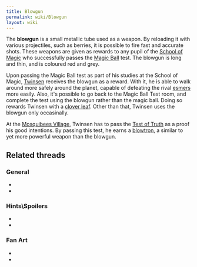 ```yaml
---
title: Blowgun
permalink: wiki/Blowgun
layout: wiki
---
```


The **blowgun** is a small metallic tube used as a weapon. By reloading
it with various projectiles, such as berries, it is possible to fire
fast and accurate shots. These weapons are given as rewards to any pupil
of the [School of Magic](School_of_Magic "wikilink") who successfully
passes the [Magic Ball](Magic_Ball "wikilink") test. The blowgun is long
and thin, and is coloured red and grey.

Upon passing the Magic Ball test as part of his studies at the School of
Magic, [Twinsen](Twinsen "wikilink") receives the blowgun as a reward.
With it, he is able to walk around more safely around the planet,
capable of defeating the rival [esmers](esmers "wikilink") more easily.
Also, it's possible to go back to the Magic Ball Test room, and complete
the test using the blowgun rather than the magic ball. Doing so rewards
Twinsen with a [clover leaf](clover_leaf "wikilink"). Other than that,
Twinsen uses the blowgun only occasinally.

At the [Mosquibees Village](Mosquibees_Village "wikilink"), Twinsen has
to pass the [Test of Truth](Test_of_Truth "wikilink") as a proof his
good intentions. By passing this test, he earns a
[blowtron](blowtron "wikilink"), a similar to yet more powerful weapon
than the blowgun.

## Related threads

### General

- 

- 

### Hints\Spoilers

- 

- 

### Fan Art

- 

- 
